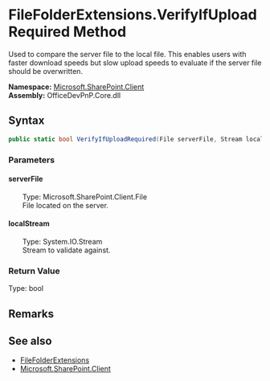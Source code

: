 # FileFolderExtensions.VerifyIfUploadRequired Method  
 Used to compare the server file to the local file. This enables users with faster download speeds but slow upload speeds to evaluate if the server file should be overwritten.   

**Namespace:** [Microsoft.SharePoint.Client](Microsoft.SharePoint.Client.md)  
**Assembly:** OfficeDevPnP.Core.dll  
## Syntax
```C#
public static bool VerifyIfUploadRequired(File serverFile, Stream localStream)
```
### Parameters
#### serverFile  
&emsp;&emsp;Type: Microsoft.SharePoint.Client.File  
&emsp;&emsp;File located on the server.  

  

#### localStream  
&emsp;&emsp;Type: System.IO.Stream  
&emsp;&emsp;Stream to validate against.  

  

### Return Value
Type: bool  
  


## Remarks
  
## See also
- [FileFolderExtensions](Microsoft.SharePoint.Client.FileFolderExtensions.md) 
- [Microsoft.SharePoint.Client](Microsoft.SharePoint.Client.md) 
